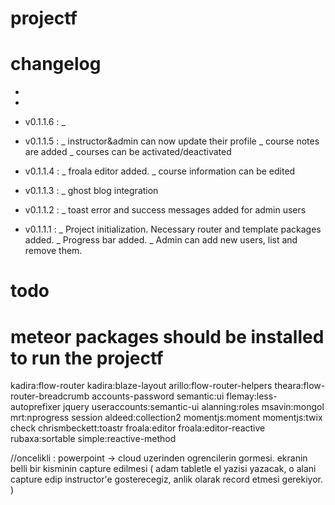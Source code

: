# projectf


# changelog
-
-
- v0.1.1.6 :
  \_

- v0.1.1.5 :
  \_ instructor&admin can now update their profile
  \_ course notes are added
  \_ courses can be activated/deactivated
- v0.1.1.4 :
  \_ froala editor added.
  \_ course information can be edited
- v0.1.1.3 :
  \_ ghost blog integration
- v0.1.1.2 :
  \_ toast error and success messages added for admin users
- v0.1.1.1 :
 \_ Project initialization. Necessary router and template packages added.
 \_ Progress bar added.
 \_ Admin can add new users, list and remove them.

# todo

# meteor packages should be installed to run the projectf

kadira:flow-router kadira:blaze-layout arillo:flow-router-helpers theara:flow-router-breadcrumb accounts-password semantic:ui flemay:less-autoprefixer jquery useraccounts:semantic-ui alanning:roles msavin:mongol mrt:nprogress session aldeed:collection2 momentjs:moment momentjs:twix check chrismbeckett:toastr froala:editor froala:editor-reactive rubaxa:sortable simple:reactive-method



//oncelikli : powerpoint -> cloud uzerinden ogrencilerin gormesi. ekranin belli bir kisminin capture edilmesi ( adam tabletle el yazisi yazacak, o alani capture edip instructor'e gosterecegiz, anlik olarak record etmesi gerekiyor. )
